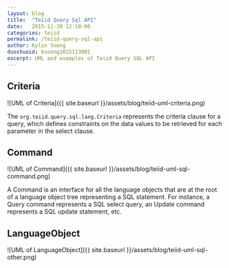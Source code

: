 ```yaml
---
layout: blog
title:  "Teiid Query Sql API"
date:   2015-11-30 12:10:00
categories: teiid
permalink: /teiid-query-sql-api
author: Kylin Soong
duoshuoid: ksoong2015113001
excerpt: UML and examples of Teiid Query SQL API
---
```


## Criteria

![UML of Criteria]({{ site.baseurl }}/assets/blog/teiid-uml-criteria.png)

The `org.teiid.query.sql.lang.Criteria` represents the criteria clause for a query, which defines constraints on the data values to be retrieved for each parameter in the select clause.

## Command

![UML of Command]({{ site.baseurl }}/assets/blog/teiid-uml-sql-command.png)

A Command is an interface for all the language objects that are at the root of a language object tree representing a SQL statement.  For instance, a Query command represents a SQL select query, an Update command represents a SQL update statement, etc.

## LanguageObject

![UML of LanguageObject]({{ site.baseurl }}/assets/blog/teiid-uml-sql-other.png)
